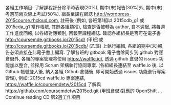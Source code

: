 

各組工作項目: 了解課程評分除平時表現(20%), 期中(末)報告(30%)外, 期中(末)考週前兩次線上考試(50%). 組長至課程網誌 http://wordpress-2015course.rhcloud.com, 註冊後 (例如, 各班第1組以 2015cdb_g1 或 2015cda_g1 當作帳號, 其餘各組類推), 檢查是否被轉為 author, 自本週起, 將每週工作進度回報, 以各組對應類別, 回報至課程網誌. 確認各組組長是否可在電子書 http://coursemde.gitbooks.io/2015cd/ (甲班)或 http://coursemde.gitbooks.io/2015cdb/ (乙班) 上執行編輯, 各組的期中(末)報告必須直接在此電子書上編寫. 了解各班的 gitbook 電子書除同步到 github 對應倉儲外, 各組的專案管理將使用 https://waffle.io/, 透過 github 倉儲的 issues 功能加以整合, 並採用 Scrum 架構執行協同專案. (各組組長連結至 waffle.io 後, 以 Github 帳號登入後, 納入各組 Github 倉儲後, 即可開始透過 issues 功能進行專案管理), 例如: 2015cd waffle.io 專案連結, https://waffle.io/coursemdetw/2015cd 了解與 https://github.com/coursemdetw/2015cd.git (甲班倉儲)對應的 OpenShift … Continue reading CD 第2週工作項目
